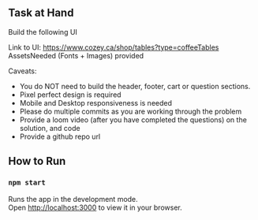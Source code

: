 ## Task at Hand

Build the following UI

Link to UI: https://www.cozey.ca/shop/tables?type=coffeeTables
AssetsNeeded (Fonts + Images) provided

Caveats:

- You do NOT need to build the header, footer, cart or question sections.
- Pixel perfect design is required
- Mobile and Desktop responsiveness is needed
- Please do multiple commits as you are working through the problem
- Provide a loom video (after you have completed the questions) on the solution, and code
- Provide a github repo url

## How to Run

### `npm start`

Runs the app in the development mode.\
Open [http://localhost:3000](http://localhost:3000) to view it in your browser.
